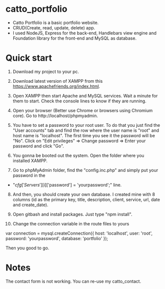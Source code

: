 # catto_portfolio
- Catto Portfolio is a basic portfolio website. 
- CRUD(Create, read, update, delete) app.
- I used NodeJS, Express for the back-end, Handlebars view engine and Foundation library for the front-end and MySQL as database.

# Quick start
1. Download my project to your pc.

2. Download latest version of XAMPP from this https://www.apachefriends.org/index.html.

3. Open XAMPP then start Apache and MySQL services. Wait a minute for them to start. Check the console lines to know if they are running.

4. Open your browser (Better use Chrome or browsers using Chromium core). Go to http://localhost/phpmyadmin.

5. You have to set a password to your root user. To do that you just find the "User accounts" tab and find the row where the user name is "root" and host name is "localhost". The first time you see it the password will be "No". Click on "Edit privileges" => Change password => Enter your password and click "Go". 

6. You gonna be booted out the system. Open the folder where you installed XAMPP.

7. Go to phpMyAdmin folder, find the "config.inc.php" and simply put your password in the

- "$cfg['Servers'][$i]['password'] = 'yourpassword';" line.

8. And then, you should create your own database. I created mine with 8 columns (id as the primary key, title, description, client, service, url, date and create_date).

9. Open gitbash and install packages. Just type "npm install".

10. Change the connection variable in the route files to yours

var connection = mysql.createConnection({
	host: 'localhost',
	user: 'root',
	password: 'yourpassword',
	database: 'portfolio'
});

Then you good to go.

# Notes
The contact form is not working. You can re-use my catto_contact.
